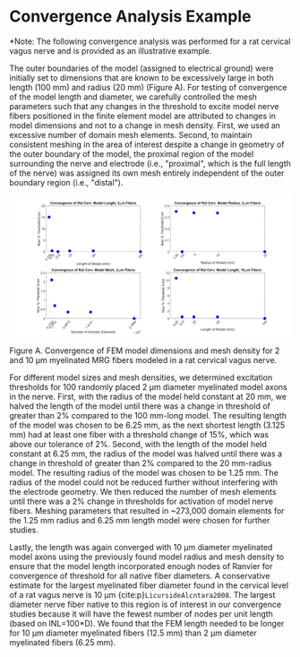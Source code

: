 # Convergence Analysis Example

\*Note: The following convergence analysis was performed for a rat
cervical vagus nerve and is provided as an illustrative example.

The outer boundaries of the model (assigned to electrical ground) were
initially set to dimensions that are known to be excessively large in
both length (100 mm) and radius (20 mm) (Figure A). For testing of
convergence of the model length and diameter, we carefully controlled
the mesh parameters such that any changes in the threshold to excite
model nerve fibers positioned in the finite element model are attributed
to changes in model dimensions and not to a change in mesh density.
First, we used an excessive number of domain mesh elements. Second, to
maintain consistent meshing in the area of interest despite a change in
geometry of the outer boundary of the model, the proximal region of the
model surrounding the nerve and electrode (i.e., "proximal", which is
the full length of the nerve) was assigned its own mesh entirely
independent of the outer boundary region (i.e., "distal").

![Inline image](uploads/99665495c70d91756ac80b8d9ee13a35/Picture14.jpg)

Figure A. Convergence of FEM model dimensions and mesh density for 2 and 10 μm myelinated MRG fibers modeled in a rat cervical vagus nerve.

For different model sizes and mesh densities, we determined excitation
thresholds for 100 randomly placed 2 µm diameter myelinated model axons
in the nerve. First, with the radius of the model held constant at 20
mm, we halved the length of the model until there was a change in
threshold of greater than 2% compared to the 100 mm-long model. The
resulting length of the model was chosen to be 6.25 mm, as the next
shortest length (3.125 mm) had at least one fiber with a threshold
change of 15%, which was above our tolerance of 2%. Second, with the
length of the model held constant at 6.25 mm, the radius of the model
was halved until there was a change in threshold of greater than 2%
compared to the 20 mm-radius model. The resulting radius of the model
was chosen to be 1.25 mm. The radius of the model could not be reduced
further without interfering with the electrode geometry. We then reduced
the number of mesh elements until there was a 2% change in thresholds
for activation of model nerve fibers. Meshing parameters that resulted
in \~273,000 domain elements for the 1.25 mm radius and 6.25 mm length
model were chosen for further studies.

Lastly, the length was again converged with 10 µm diameter myelinated
model axons using the previously found model radius and mesh density to
ensure that the model length incorporated enough nodes
of Ranvier for convergence of threshold for all native fiber diameters.
A conservative estimate for the largest myelinated fiber diameter found
in the cervical level of a rat vagus nerve is 10 µm {cite:p}`LicursideAlcntara2008`. The largest
diameter nerve fiber native to this region is of interest in our
convergence studies because it will have the fewest number of nodes per
unit length (based on INL=100\*D). We found that the FEM length needed
to be longer for 10 µm diameter myelinated fibers (12.5 mm) than 2 µm
diameter myelinated fibers (6.25 mm).
